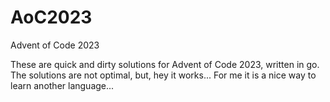 # AoC2023
Advent of Code 2023

These are quick and dirty solutions for Advent of Code 2023, written in go. The solutions are not optimal, but, hey it works... For me it is a nice way to learn another language...
